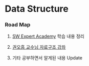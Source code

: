 # Data Structure

### Road Map

1. [SW Expert Academy](swexpertacademy.com) 학습 내용 정리

2. [권오흠 교수님 자료구조 강좌]( https://www.inflearn.com/course/c로-배우는-자료구조-및-여러가지-예제-실습 )
4. 기타 공부하면서 알게된 내용 Update

